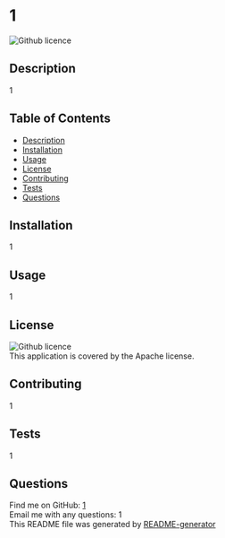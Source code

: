 
# 1
![Github licence](http://img.shields.io/badge/license-Apache-blue.svg)

## Description
1

## Table of Contents
- [Description](#description)
- [Installation](#installation)
- [Usage](#usage)
- [License](#license)
- [Contributing](#contributing)
- [Tests](#tests)
- [Questions](#questions)

## Installation
1

## Usage
1

## License
![Github licence](http://img.shields.io/badge/license-Apache-blue.svg)<br />
This application is covered by the Apache license. 

## Contributing
1

## Tests
1

## Questions
Find me on GitHub: [1](https://github.com/1)<br />
Email me with any questions: 1<br />
This README file was generated by [README-generator](https://github.com/jpd61/README-generator) 
